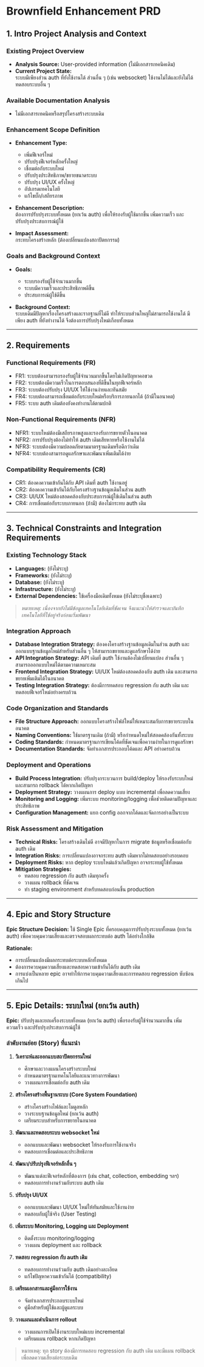 # Brownfield Enhancement PRD

## 1. Intro Project Analysis and Context

### Existing Project Overview
- **Analysis Source:** User-provided information (ไม่มีเอกสารเทคนิคเดิม)
- **Current Project State:**  
  ระบบมีเพียงส่วน auth ที่ยังใช้งานได้ ส่วนอื่น ๆ (เช่น websocket) ใช้งานไม่ได้และยังไม่ได้ทดสอบระบบอื่น ๆ

### Available Documentation Analysis
- ไม่มีเอกสารเทคนิคหรือสรุปโครงสร้างระบบเดิม

### Enhancement Scope Definition
- **Enhancement Type:**  
  - เพิ่มฟีเจอร์ใหม่  
  - ปรับปรุงฟีเจอร์หลักครั้งใหญ่  
  - เชื่อมต่อกับระบบใหม่  
  - ปรับปรุงประสิทธิภาพ/ขยายขนาดระบบ  
  - ปรับปรุง UI/UX ครั้งใหญ่  
  - อัปเกรดเทคโนโลยี  
  - แก้ไขบั๊ก/เสถียรภาพ

- **Enhancement Description:**  
  ต้องการปรับปรุงระบบทั้งหมด (ยกเว้น auth) เพื่อให้รองรับผู้ใช้มากขึ้น เพิ่มความเร็ว และปรับปรุงประสบการณ์ผู้ใช้

- **Impact Assessment:**  
  กระทบโครงสร้างหลัก (ต้องเปลี่ยนแปลงสถาปัตยกรรม)

### Goals and Background Context
- **Goals:**  
  - ระบบรองรับผู้ใช้จำนวนมากขึ้น  
  - ระบบมีความเร็วและประสิทธิภาพดีขึ้น  
  - ประสบการณ์ผู้ใช้ดีขึ้น

- **Background Context:**  
  ระบบเดิมมีปัญหาเรื่องโครงสร้างและรากฐานที่ไม่ดี ทำให้ระบบส่วนใหญ่ไม่สามารถใช้งานได้ มีเพียง auth ที่ยังทำงานได้ จึงต้องการปรับปรุงใหม่เกือบทั้งหมด

---

## 2. Requirements

### Functional Requirements (FR)
- FR1: ระบบต้องสามารถรองรับผู้ใช้จำนวนมากขึ้นโดยไม่เกิดปัญหาคอขวด
- FR2: ระบบต้องมีความเร็วในการตอบสนองที่ดีขึ้นในทุกฟีเจอร์หลัก
- FR3: ระบบต้องปรับปรุง UI/UX ให้ใช้งานง่ายและทันสมัย
- FR4: ระบบต้องสามารถเชื่อมต่อกับระบบใหม่หรือบริการภายนอกได้ (ถ้ามีในอนาคต)
- FR5: ระบบ auth เดิมต้องยังคงทำงานได้ตามปกติ

### Non-Functional Requirements (NFR)
- NFR1: ระบบใหม่ต้องมีเสถียรภาพสูงและรองรับการขยายตัวในอนาคต
- NFR2: การปรับปรุงต้องไม่ทำให้ auth เดิมเสียหายหรือใช้งานไม่ได้
- NFR3: ระบบต้องมีความปลอดภัยตามมาตรฐานเดิมหรือดีกว่าเดิม
- NFR4: ระบบต้องสามารถดูแลรักษาและพัฒนาเพิ่มเติมได้ง่าย

### Compatibility Requirements (CR)
- CR1: ต้องคงความเข้ากันได้กับ API เดิมที่ auth ใช้งานอยู่
- CR2: ต้องคงความเข้ากันได้กับโครงสร้างฐานข้อมูลเดิมในส่วน auth
- CR3: UI/UX ใหม่ต้องสอดคล้องกับประสบการณ์ผู้ใช้เดิมในส่วน auth
- CR4: การเชื่อมต่อกับระบบภายนอก (ถ้ามี) ต้องไม่กระทบ auth เดิม

---

## 3. Technical Constraints and Integration Requirements

### Existing Technology Stack
- **Languages:** (ยังไม่ระบุ)
- **Frameworks:** (ยังไม่ระบุ)
- **Database:** (ยังไม่ระบุ)
- **Infrastructure:** (ยังไม่ระบุ)
- **External Dependencies:** ใช้เครื่องมือเดิมทั้งหมด (ยังไม่ระบุชื่อเฉพาะ)

> *หมายเหตุ: เนื่องจากยังไม่มีข้อมูลเทคโนโลยีเดิมที่ชัดเจน จึงแนะนำให้สำรวจและบันทึกเทคโนโลยีที่ใช้อยู่จริงก่อนเริ่มพัฒนา*

### Integration Approach
- **Database Integration Strategy:** ต้องคงโครงสร้างฐานข้อมูลเดิมในส่วน auth และออกแบบฐานข้อมูลใหม่สำหรับส่วนอื่น ๆ ให้สามารถขยายและดูแลรักษาได้ง่าย
- **API Integration Strategy:** API เดิมที่ auth ใช้งานต้องไม่เปลี่ยนแปลง ส่วนอื่น ๆ สามารถออกแบบใหม่ได้ตามความเหมาะสม
- **Frontend Integration Strategy:** UI/UX ใหม่ต้องสอดคล้องกับ auth เดิม และสามารถขยายเพิ่มเติมได้ในอนาคต
- **Testing Integration Strategy:** ต้องมีการทดสอบ regression กับ auth เดิม และทดสอบฟีเจอร์ใหม่อย่างครบถ้วน

### Code Organization and Standards
- **File Structure Approach:** ออกแบบโครงสร้างไฟล์ใหม่ให้เหมาะสมกับการขยายระบบในอนาคต
- **Naming Conventions:** ใช้มาตรฐานเดิม (ถ้ามี) หรือกำหนดใหม่ให้สอดคล้องกันทั้งระบบ
- **Coding Standards:** กำหนดมาตรฐานการเขียนโค้ดที่ชัดเจนเพื่อความง่ายในการดูแลรักษา
- **Documentation Standards:** จัดทำเอกสารประกอบโค้ดและ API อย่างครบถ้วน

### Deployment and Operations
- **Build Process Integration:** ปรับปรุงกระบวนการ build/deploy ให้รองรับระบบใหม่และสามารถ rollback ได้หากเกิดปัญหา
- **Deployment Strategy:** วางแผนการ deploy แบบ incremental เพื่อลดความเสี่ยง
- **Monitoring and Logging:** เพิ่มระบบ monitoring/logging เพื่อช่วยติดตามปัญหาและประสิทธิภาพ
- **Configuration Management:** แยก config ออกจากโค้ดและจัดการอย่างเป็นระบบ

### Risk Assessment and Mitigation
- **Technical Risks:** โครงสร้างเดิมไม่ดี อาจมีปัญหาในการ migrate ข้อมูลหรือเชื่อมต่อกับ auth เดิม
- **Integration Risks:** การเปลี่ยนแปลงอาจกระทบ auth เดิมหากไม่ทดสอบอย่างรอบคอบ
- **Deployment Risks:** หาก deploy ระบบใหม่แล้วเกิดปัญหา อาจกระทบผู้ใช้ทั้งหมด
- **Mitigation Strategies:**  
  - ทดสอบ regression กับ auth เดิมทุกครั้ง  
  - วางแผน rollback ที่ชัดเจน  
  - ทำ staging environment สำหรับทดสอบก่อนขึ้น production

---

## 4. Epic and Story Structure

**Epic Structure Decision:**
ใช้ Single Epic ที่ครอบคลุมการปรับปรุงระบบทั้งหมด (ยกเว้น auth) เพื่อควบคุมความเสี่ยงและตรวจสอบผลกระทบต่อ auth ได้อย่างใกล้ชิด

**Rationale:**
- การเปลี่ยนแปลงมีผลกระทบต่อระบบหลักทั้งหมด  
- ต้องการควบคุมความเสี่ยงและทดสอบความเข้ากันได้กับ auth เดิม  
- การแบ่งเป็นหลาย epic อาจทำให้การควบคุมความเสี่ยงและการทดสอบ regression ซับซ้อนเกินไป

---

## 5. Epic Details: ระบบใหม่ (ยกเว้น auth)

**Epic:** ปรับปรุงและยกเครื่องระบบทั้งหมด (ยกเว้น auth) เพื่อรองรับผู้ใช้จำนวนมากขึ้น เพิ่มความเร็ว และปรับปรุงประสบการณ์ผู้ใช้

### ลำดับงานย่อย (Story) ที่แนะนำ
1. **วิเคราะห์และออกแบบสถาปัตยกรรมใหม่**
   - ศึกษาและวางแผนโครงสร้างระบบใหม่
   - กำหนดมาตรฐานเทคโนโลยีและแนวทางการพัฒนา
   - วางแผนการเชื่อมต่อกับ auth เดิม

2. **สร้างโครงสร้างพื้นฐานระบบ (Core System Foundation)**
   - สร้างโครงสร้างไฟล์และโมดูลหลัก
   - วางระบบฐานข้อมูลใหม่ (ยกเว้น auth)
   - เตรียมระบบสำหรับการขยายในอนาคต

3. **พัฒนาและทดสอบระบบ websocket ใหม่**
   - ออกแบบและพัฒนา websocket ให้รองรับการใช้งานจริง
   - ทดสอบการเชื่อมต่อและประสิทธิภาพ

4. **พัฒนา/ปรับปรุงฟีเจอร์หลักอื่น ๆ**
   - พัฒนาแต่ละฟีเจอร์หลักที่ต้องการ (เช่น chat, collection, embedding ฯลฯ)
   - ทดสอบการทำงานร่วมกับระบบ auth เดิม

5. **ปรับปรุง UI/UX**
   - ออกแบบและพัฒนา UI/UX ใหม่ให้ทันสมัยและใช้งานง่าย
   - ทดสอบกับผู้ใช้จริง (User Testing)

6. **เพิ่มระบบ Monitoring, Logging และ Deployment**
   - ติดตั้งระบบ monitoring/logging
   - วางแผน deployment และ rollback

7. **ทดสอบ regression กับ auth เดิม**
   - ทดสอบการทำงานร่วมกับ auth เดิมอย่างละเอียด
   - แก้ไขปัญหาความเข้ากันได้ (compatibility)

8. **เตรียมเอกสารและคู่มือการใช้งาน**
   - จัดทำเอกสารประกอบระบบใหม่
   - คู่มือสำหรับผู้ใช้และผู้ดูแลระบบ

9. **วางแผนและดำเนินการ rollout**
   - วางแผนการเปิดใช้งานระบบใหม่แบบ incremental
   - เตรียมแผน rollback หากเกิดปัญหา

> หมายเหตุ: ทุก story ต้องมีการทดสอบ regression กับ auth เดิม และมีแผน rollback เพื่อลดความเสี่ยงต่อระบบเดิม 